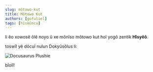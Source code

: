 ```yaml
---
slug: môtowo-kut
title: Môtowo Kut
authors: [gofuliel]
tags: [hîskûnco]
---
```


li êo xowosê ôlê noyo û xe mônîso môtowo kut hoî yogô zentik **Hîsyêô**.

toswîl yê dôcuî nulun Dokyûsôlus li:

![Docusaurus Plushie](./docusaurus-plushie-banner.jpeg)

bîolî!
